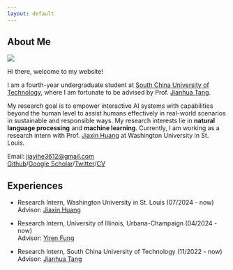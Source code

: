 ```yaml
---
layout: default
---
```


## About Me

<img class="profile-picture" src="avatar.jpg"> 

Hi there, welcome to my website!

I am a fourth-year undergraduate student at [South China University of Technology](https://www.scut.edu.cn/en/), where I am fortunate to be advised by Prof. [Jianhua Tang](https://scholar.google.com/citations?user=kvlKtAEAAAAJ&hl=en).  

My research goal is to empower interactive AI systems with capabilities beyond the human level to assist humans effectively in real-world scenarios in sustainable and responsible ways. My research interests lie in **natural language processing** and **machine learning**. Currently, I am working as a research intern with Prof. [Jiaxin Huang](https://teapot123.github.io/) at Washington University in St. Louis. 

Email: jiayihe3612@gmail.com  
[Github](https://github.com/ivy3h)/[Google Scholar](https://scholar.google.com/citations?user=zfXYzLgAAAAJ&hl=en)/[Twitter](https://x.com/ivy3h)/[CV](resume.pdf)


## Experiences

- Research Intern, Washington University in St. Louis (07/2024 - now)  
  Advisor: [Jiaxin Huang](https://teapot123.github.io/)

- Research Intern, University of Illinois, Urbana-Champaign (04/2024 - now)  
  Advisor: [Yiren Fung](https://yrf1.github.io/)

- Research Intern, South China University of Technology (11/2022 - now)    
  Advisor: [Jianhua Tang](http://www2.scut.edu.cn/wusie/2020/0425/c25374a374016/page.htm)

